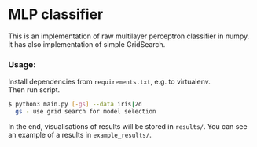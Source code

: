 # MLP classifier

This is an implementation of raw multilayer perceptron classifier in numpy.  
It has also implementation of simple GridSearch.  

### Usage:

Install dependencies from `requirements.txt`, e.g. to virtualenv.  
Then run script.

```bash
$ python3 main.py [-gs] --data iris|2d
  gs - use grid search for model selection
```

In the end, visualisations of results will be stored in `results/`.
You can see an example of a results in `example_results/`.
